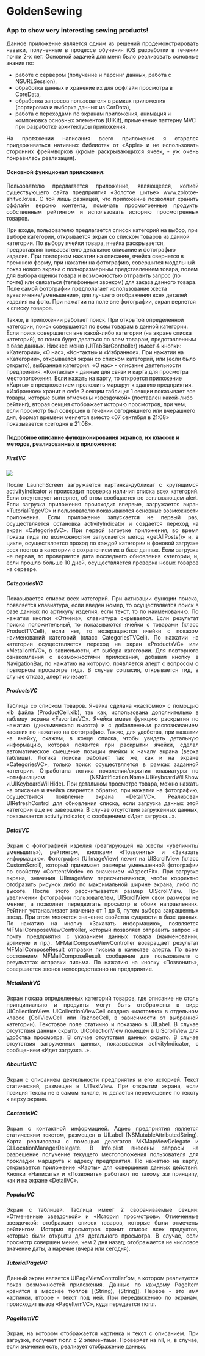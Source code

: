 # GoldenSewing
### App to show very interesting sewing products!

<p align="justify">
Данное приложение является одним из решений продемонстрировать навыки, полученные в процессе обучения iOS разработки в течении почти 2-х лет. Основной задачей для меня было реализовать основные знания по: 

  * работе с сервером (получение и парсинг данных, работа c NSURLSession), 
  * обработка данных и хранение их для оффлайн просмотра в CoreData, 
  * обработка запросов пользователя в рамках приложения (сортировка и выборка данных из CorData), 
  * работа с переходами по экранам приложения, анимация и компоновка основных элементов (UIKit), применение паттерну MVC при разработке архитектуры приложения.
</p>
<p align="justify">
На протяжении написания всего приложения я старался придерживаться нативных библиотек от «Apple» и не использовать сторонних фреймворков (кроме раскрывающихся ячеек, - уж очень понравилась реализация).
</p>

#### Основной функционал приложения:
<p align="justify">
Пользователю предлагается приложение, являющееся, копией существующего сайта предприятия «Золотое шитье» www.zolotoe-shitvo.kr.ua. С той лишь разницей, что приложение позволяет хранить оффлайн версию контента, помечать просмотренные продукты собственным рейтингом и использовать историю просмотренных товаров.

При входе, пользователю предлагается список категорий на выбор, при выборе категории, открывается экран со списком товаров из данной категории. По выбору ячейки товара, ячейка раскрывается, предоставляя пользователю детальное описание и фотографию изделия. При повторном нажатии на описание, ячейка свернется в прежнюю форму, при нажатии на фотографию, совершится модальный показ нового экрана с полноразмерным представлением товара, полем для выбора оценки товара и возможностью отправить запрос (по почте) или связаться (телефонным звонком) для заказа данного товара. Поле самой фотографии предполагает использование жеста «увеличение/уменьшение», для лучшего отображения всех деталей изделия на фото. При нажатии на поле вне фотографии, экран вернется к списку товаров. 

Также, в приложении работает поиск. При открытой определенной категории, поиск совершается по всем товарам в данной категории. Если поиск совершается вне какой-либо категории (на экране списка категорий), то поиск будет делаться по всем товарам, представленным в базе данных.
Нижнее меню (UITabBarController) имеет 4 кнопки: «Категории», «О нас», «Контакты» и «Избранное». При нажатии на «Категории», открывается экран со списком категорий, или (если было открыто), выбранная категория. «О нас» - описание деятельности предприятия. «Контакты» - данные для связи и карта для просмотра местоположения. Если нажать на карту, то откроется приложение «Карты» с предложением проложить маршрут к зданию предприятия. «Избранное» хранит в себе 2 секции таблицы: 1 секции показывает все товары, которые были отмечены «звездочкой» (поставлен какой-либо рейтинг), вторая секция отображает историю просмотров, при чем, если просмотр был совершен в течении сегодняшнего или вчерашнего дня, формат времени меняется вместо «07 сентября в 21:08» показывается «сегодня в 21:08».
</p>

#### Подробное описание функционирования экранов, их классов и методов, реализованных в приложении:
##### FirstVC
![](http://zolotoe-shitvo.kr.ua/wp-content/uploads/2017/09/FirstVC.png)
<p align="justify">
После LaunchScreen загружается картинка-дубликат с крутящимся activityIndicator и происходит проверка наличия списка всех категорий. Если отсутствует интернет, об этом сообщается во всплывающем alert. Если загрузка приложения происходит впервые, загружается экран «TutorialPageVC» и пользователю показываются основные возможности приложения. Если приложение запускается не первый раз, осуществляется остановка activityIndicator и создается переход на экран «CategoriesVC». 
При первой загрузке приложения, во время показа гида по возможностям запускается метод «getAllPosts()» и, в цикле, осуществляется проход по каждой категории и фоновой загрузке всех постов в категории с сохранением их в базе данных. Если загрузка не первая, то проверяется дата последнего обновления категории, и, если прошло больше 10 дней, осуществляется проверка новых товаров на сервере. 
</p>

##### CategoriesVC
<p align="justify">
Показывается список всех категорий. При активации функции поиска, появляется клавиатура, если введен номер, то осуществляется поиск в базе данных по артикулу изделия, если текст, то по наименованию. По нажатии кнопки «Отмена», клавиатура скрывается. Если результат поиска положительный, то показываются ячейки с товарами (класс ProductTVCell), если нет, то возвращаются ячейки с показом наименований категорий (класс CategoriesTVCell).
По нажатии на категории осуществляется переход на экран «ProductsVC» или «MetallonitVC», в зависимости, от выбора категории.
Для повторного ознакомления с возможностями приложения, добавил кнопку в NavigationBar, по нажатию на которую, появляется алерт с вопросом о повторном просмотре гида. В случае согласия, открывается гид, в случае отказа, алерт исчезает.
</p>

##### ProductsVC
<p align="justify">
Таблица со списком товаров. Ячейка сделана «кастомно» с помощью xib файла (ProductCell.xib), так как, использована дополнительно в таблицу экрана «FavoritesVC». Ячейка имеет функцию раскрытия по нажатию (динамическая высота) и с добавленным распознаванием касания по нажатию на фотографию.
Также, для удобства, при нажатии на ячейку, скажем, в конце списка, чтобы увидеть детальную информацию, которая появится при раскрытии ячейки, сделал автоматическое смещение позиции ячейки к началу экрана (верха таблицы).
Логика поиска работает так же, как и на экране «CategoriesVC», только поиск осуществляется в рамках заданной категории. Отработана логика появления/скрытия клавиатуры по нотификациям (NSNotification.Name.UIKeyboardWillShow и.UIKeyboardWillHide).
При детальном просмотре товара, можно нажать на описание и ячейка свернется обратно, при нажатии на фотографию, осуществится появление экрана «DetailVC».
Реализован UIRefreshControl для обновления списка, если загрузка данных этой категории еще не завершена.
В случае отсутствия загруженных данных, показывается activityIndicator, с сообщением «Идет загрузка…».
</p>

##### DetailVC
<p align="justify">
Экран с фотографией изделия (реагирующей на жесты «увеличить/уменьшить»), рейтингом, кнопками «Позвонить» и «Заказать информацию».
Фотография (UIImageView) лежит на UIScrollView (класс CustomScroll), который принимает размеры уменьшенной фотографии по свойству «ContentMode» со значением «AspectFit». При загрузке экрана, значения UIImageView пересчитываются, чтобы корректно отобразить рисунок либо по максимальной ширине экрана, либо по высоте. После этого рассчитывается размер UIScrollView. При увеличении фотографии пользователем, UIScrollView свои размеры не меняет, а позволяет передвигать просмотр в обоих направлениях.
Рейтинг устанавливает значение от 1 до 5, путем выбора закрашенных звезд. При этом меняется значение свойства сущности в базе данных.
По нажатию на кнопку «Заказать информацию», появляется MFMailComposeViewController, который позволяет отправить запрос на почту предприятия с указанием данных товара (наименовании, артикуле и пр.). MFMailComposeViewController возвращает результат MFMailComposeResult отправки письма в качестве алерта. По всем состояниям MFMailComposeResult сообщение для пользователя о результатах отправки письма.
По нажатию на кнопку «Позвонить», совершается звонок непосредственно на предприятие.
</p>

##### MetallonitVC
<p align="justify">
Экран показа определенных категорий товаров, где описание не столь принципиально и продукты могут быть отображены в виде UICollectionView. UICollectionViewCell создана «кастомно» в отдельном классе (CollViewCell или RaznoeCell, в зависимости от выбранной категории).
Текстовое поле статично и показано в UILabel. В случае отсутствия данных скрыто.
UICollectionView помещен в UIScrollView для удобства просмотра. В случае отсутствия данных скрыто.
В случае отсутствия загруженных данных, показывается activityIndicator, с сообщением «Идет загрузка…».
</p>

##### AboutUsVC
<p align="justify">
Экран с описанием деятельности предприятия и его историей. Текст статический, размещен в UITextView. При открытии экрана, если позиция текста не в самом начале, то делается перемещение по тексту к верху экрана.
 </p>

##### ContactsVC
<p align="justify">
Экран с контактной информацией. Адрес предприятия является статическим текстом, размещен в UILabel (NSMutableAttributedString). 
Карта реализована с помощью делегатов MKMapViewDelegate и CLLocationManagerDelegate. В Info.plist внесены запросы на разрешение получение текущего местоположения пользователя для прокладки маршрута к адресу предприятия. По нажатию на карту, открывается приложение «Карты» для совершения данных действий.
Кнопки «Написать» и «Позвонить» работают по такому же принципу, как и на экране «DetailVC».
 </p>

##### PopularVC
<p align="justify">
Экран с таблицей. Таблица имеет 2 сворачиваемые секции: «Отмеченные звездочкой» и «История просмотров».
Отмеченные звездочкой: отображает список товаров, которые были отмечены рейтингом.
История просмотров хранит список всех продуктов, которые были открыты для детального просмотра. В случае, если просмотр совершен менее, чем 2 дня назад, отображается не числовое значение даты, а наречие (вчера или сегодня).
 </p>

##### TutorialPageVC
<p align="justify">
Данный экран является UIPageViewController’ом, в котором реализуется показ возможностей приложения. Данные по каждому PageItem хранятся в массиве тюплов [(String), (String)]. Первое - это имя картинки, второе - текст под ней. При передвижению по экранам, происходит вызов «PageItemVC», куда передается тюпл.
 </p>

##### PageItemVC
<p align="justify">
Экран, на котором отображается картинка и текст с описанием. При загрузке, получает тюпл с 2 элементами. Проверяет на nil, и, в случае, если значения есть, реализует отображение данных.
 </p>
